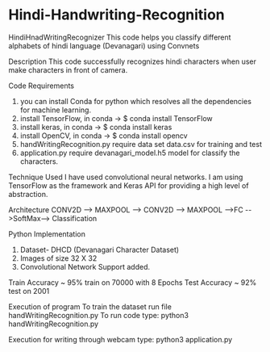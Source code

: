# Hindi-Handwriting-Recognition
HindiHnadWritingRecognizer
This code helps you classify different alphabets of hindi language (Devanagari) using Convnets

Description
This code successfully recognizes hindi characters when user make characters in front of camera.

Code Requirements
1.	you can install Conda for python which resolves all the dependencies for machine learning.
2.	install TensorFlow, in conda -> $ conda install TensorFlow 
3.	install keras, in conda -> $ conda install keras
4.	install OpenCV, in conda -> $ conda install opencv
5.	handWritingRecognition.py require data set data.csv for training and test
6.	application.py require devanagari_model.h5 model for classify the characters.

Technique Used
I have used convolutional neural networks. I am using TensorFlow as the framework and Keras API for providing a high level of abstraction.

Architecture
CONV2D --> MAXPOOL --> CONV2D --> MAXPOOL -->FC -->SoftMax--> Classification

Python Implementation
1.	Dataset- DHCD (Devanagari Character Dataset)
2.	Images of size 32 X 32
3.	Convolutional Network Support added.

Train Accuracy ~ 95%
train on 70000 with 8 Epochs
Test Accuracy ~ 92%
test on 2001

Execution of program
To train the dataset run file handWritingRecognition.py
To run code type: python3 handWritingRecognition.py

Execution for writing through webcam
type: python3 application.py
